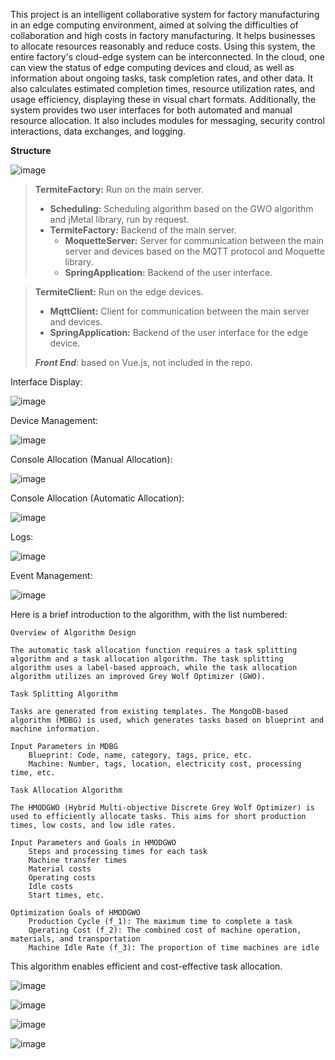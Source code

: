 This project is an intelligent collaborative system for factory manufacturing in an edge computing environment, aimed at solving the difficulties of collaboration and high costs in factory manufacturing. It helps businesses to allocate resources reasonably and reduce costs. Using this system, the entire factory's cloud-edge system can be interconnected. In the cloud, one can view the status of edge computing devices and cloud, as well as information about ongoing tasks, task completion rates, and other data. It also calculates estimated completion times, resource utilization rates, and usage efficiency, displaying these in visual chart formats. Additionally, the system provides two user interfaces for both automated and manual resource allocation. It also includes modules for messaging, security control interactions, data exchanges, and logging.

**Structure**

![image](https://github.com/ToroshiBenitobi/TermiteFactory/assets/82752385/58502dca-3243-4779-b807-b73a8ea91ea5)

> **TermiteFactory:** Run on the main server.
> - **Scheduling:** Scheduling algorithm based on the GWO algorithm and jMetal library, run by request.
> - **TermiteFactory:** Backend of the main server.
>   - **MoquetteServer:** Server for communication between the main server and devices based on the MQTT protocol and Moquette library.
>   - **SpringApplication:** Backend of the user interface.

> **TermiteClient:** Run on the edge devices.
> - **MqttClient:** Client for communication between the main server and devices.
> - **SpringApplication:** Backend of the user interface for the edge device.
>
> ***Front End***: based on Vue.js, not included in the repo.


Interface Display:

![image](https://github.com/ToroshiBenitobi/TermiteFactory/assets/82752385/8427474a-9a37-44ac-963b-9369d8ee2cc0)

Device Management:

![image](https://github.com/ToroshiBenitobi/TermiteFactory/assets/82752385/7839e5db-a0cb-4eac-847e-f40c6200434d)

Console Allocation (Manual Allocation):

![image](https://github.com/ToroshiBenitobi/TermiteFactory/assets/82752385/46e83cd3-92f2-4e5f-b2a5-28751b828dc3)

Console Allocation (Automatic Allocation):

![image](https://github.com/ToroshiBenitobi/TermiteFactory/assets/82752385/01669d99-c5d2-4e84-bc2e-ad971a32181a)

Logs:

![image](https://github.com/ToroshiBenitobi/TermiteFactory/assets/82752385/8473739a-ecdf-401d-aeac-785ace365087)

Event Management:

![image](https://github.com/ToroshiBenitobi/TermiteFactory/assets/82752385/578af556-669b-409d-a914-26205efb0727)


Here is a brief introduction to the algorithm, with the list numbered:

    Overview of Algorithm Design

    The automatic task allocation function requires a task splitting algorithm and a task allocation algorithm. The task splitting algorithm uses a label-based approach, while the task allocation algorithm utilizes an improved Grey Wolf Optimizer (GWO).

    Task Splitting Algorithm

    Tasks are generated from existing templates. The MongoDB-based algorithm (MDBG) is used, which generates tasks based on blueprint and machine information.

    Input Parameters in MDBG
        Blueprint: Code, name, category, tags, price, etc.
        Machine: Number, tags, location, electricity cost, processing time, etc.

    Task Allocation Algorithm

    The HMODGWO (Hybrid Multi-objective Discrete Grey Wolf Optimizer) is used to efficiently allocate tasks. This aims for short production times, low costs, and low idle rates.

    Input Parameters and Goals in HMODGWO
        Steps and processing times for each task
        Machine transfer times
        Material costs
        Operating costs
        Idle costs
        Start times, etc.

    Optimization Goals of HMODGWO
        Production Cycle (f_1): The maximum time to complete a task
        Operating Cost (f_2): The combined cost of machine operation, materials, and transportation
        Machine Idle Rate (f_3): The proportion of time machines are idle

This algorithm enables efficient and cost-effective task allocation.


![image](https://github.com/ToroshiBenitobi/TermiteFactory/assets/82752385/613407df-af61-4819-a84a-543005b4f55f)

![image](https://github.com/ToroshiBenitobi/TermiteFactory/assets/82752385/5c3f3f55-79a2-4351-b2ea-1e42f1c238b3)

![image](https://github.com/ToroshiBenitobi/TermiteFactory/assets/82752385/c1d61e33-7d5a-4e36-96d3-c80707677ac4)

![image](https://github.com/ToroshiBenitobi/TermiteFactory/assets/82752385/5a0e17fd-4b08-4dc5-bae9-2bb0c069662d)


